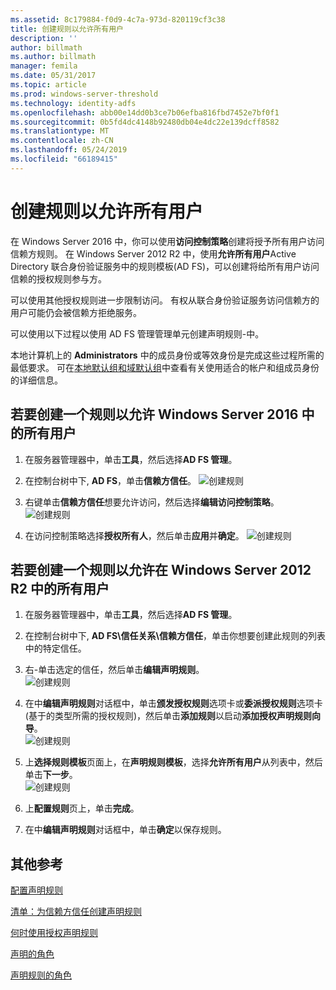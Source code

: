 ```yaml
---
ms.assetid: 8c179884-f0d9-4c7a-973d-820119cf3c38
title: 创建规则以允许所有用户
description: ''
author: billmath
ms.author: billmath
manager: femila
ms.date: 05/31/2017
ms.topic: article
ms.prod: windows-server-threshold
ms.technology: identity-adfs
ms.openlocfilehash: abb00e14dd0b3ce7b06efba816fbd7452e7bf0f1
ms.sourcegitcommit: 0b5fd4dc4148b92480db04e4dc22e139dcff8582
ms.translationtype: MT
ms.contentlocale: zh-CN
ms.lasthandoff: 05/24/2019
ms.locfileid: "66189415"
---
```

# <a name="create-a-rule-to-permit-all-users"></a>创建规则以允许所有用户

在 Windows Server 2016 中，你可以使用**访问控制策略**创建将授予所有用户访问信赖方规则。  在 Windows Server 2012 R2 中，使用**允许所有用户**Active Directory 联合身份验证服务中的规则模板\(AD FS\)，可以创建将给所有用户访问信赖的授权规则参与方。 

可以使用其他授权规则进一步限制访问。 有权从联合身份验证服务访问信赖方的用户可能仍会被信赖方拒绝服务。  
  
可以使用以下过程以使用 AD FS 管理管理单元创建声明规则\-中。  
  
本地计算机上的 **Administrators** 中的成员身份或等效身份是完成这些过程所需的最低要求。  可在[本地默认组和域默认组](https://go.microsoft.com/fwlink/?LinkId=83477)中查看有关使用适合的帐户和组成员身份的详细信息。 

## <a name="to-create-a-rule-to-permit-all-users-in-windows-server-2016"></a>若要创建一个规则以允许 Windows Server 2016 中的所有用户

1.  在服务器管理器中，单击**工具**，然后选择**AD FS 管理**。  
  
2.  在控制台树中下, **AD FS**，单击**信赖方信任**。 
![创建规则](media/Create-a-Rule-to-Permit-All-Users/permitall1.PNG)

3.  右键单击**信赖方信任**想要允许访问，然后选择**编辑访问控制策略**。  
![创建规则](media/Create-a-Rule-to-Permit-All-Users/permitall2.PNG)

4. 在访问控制策略选择**授权所有人**，然后单击**应用**并**确定**。
![创建规则](media/Create-a-Rule-to-Permit-All-Users/permitall3.PNG)
  
## <a name="to-create-a-rule-to-permit-all-users-in-windows-server-2012-r2"></a>若要创建一个规则以允许在 Windows Server 2012 R2 中的所有用户 
  
1.  在服务器管理器中，单击**工具**，然后选择**AD FS 管理**。  
  
2.  在控制台树中下, **AD FS\\信任关系\\信赖方信任**，单击你想要创建此规则的列表中的特定信任。  

3.  右\-单击选定的信任，然后单击**编辑声明规则**。  
![创建规则](media/Create-a-Rule-to-Permit-All-Users/permitall4.PNG)  

4.  在中**编辑声明规则**对话框中，单击**颁发授权规则**选项卡或**委派授权规则**选项卡\(基于的类型所需的授权规则\)，然后单击**添加规则**以启动**添加授权声明规则向导**。  
![创建规则](media/Create-a-Rule-to-Permit-All-Users/permitall5.PNG)  
5.  上**选择规则模板**页面上，在**声明规则模板**，选择**允许所有用户**从列表中，然后单击**下一步**。  
![创建规则](media/Create-a-Rule-to-Permit-All-Users/permitall6.PNG)    
6.  上**配置规则**页上，单击**完成**。  
  
7.  在中**编辑声明规则**对话框中，单击**确定**以保存规则。  

## <a name="additional-references"></a>其他参考 
[配置声明规则](Configure-Claim-Rules.md)  
 
[清单：为信赖方信任创建声明规则](https://technet.microsoft.com/library/ee913578.aspx)  
  
[何时使用授权声明规则](../../ad-fs/technical-reference/When-to-Use-an-Authorization-Claim-Rule.md)  

[声明的角色](../../ad-fs/technical-reference/The-Role-of-Claims.md)  
  
[声明规则的角色](../../ad-fs/technical-reference/The-Role-of-Claim-Rules.md)  
